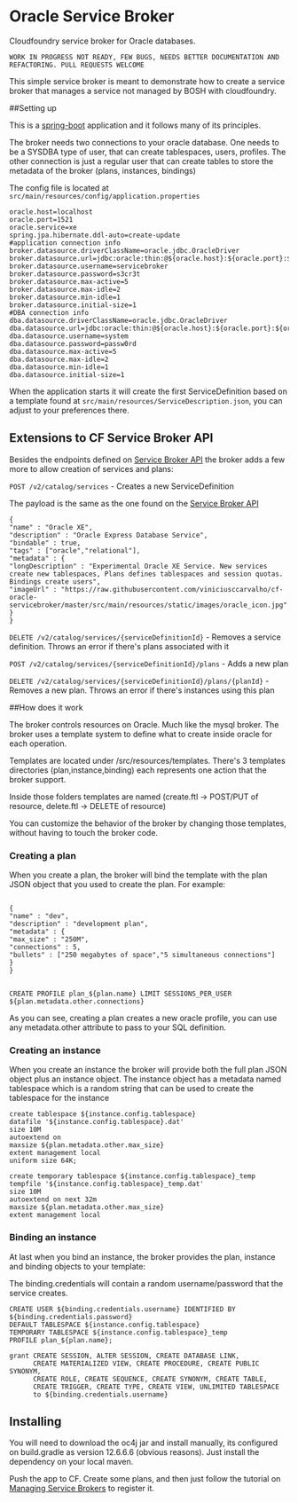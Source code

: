 # Oracle Service Broker

Cloudfoundry service broker for Oracle databases.

`WORK IN PROGRESS NOT READY, FEW BUGS, NEEDS BETTER DOCUMENTATION AND REFACTORING. PULL REQUESTS WELCOME`	

This simple service broker is meant to demonstrate how to create a service broker that manages a service not managed by BOSH with cloudfoundry.

##Setting up

This is a [spring-boot](http://projects.spring.io/spring-boot/) application and it follows many of its principles.

The broker needs two connections to your oracle database. One needs to be a SYSDBA type of user, that can create tablespaces, users, profiles. The
other connection is just a regular user that can create tables to store the metadata of the broker (plans, instances, bindings)

The config file is located at `src/main/resources/config/application.properties`

```
oracle.host=localhost
oracle.port=1521
oracle.service=xe
spring.jpa.hibernate.ddl-auto=create-update
#application connection info
broker.datasource.driverClassName=oracle.jdbc.OracleDriver
broker.datasource.url=jdbc:oracle:thin:@${oracle.host}:${oracle.port}:${oracle.service}
broker.datasource.username=servicebroker
broker.datasource.password=s3cr3t
broker.datasource.max-active=5
broker.datasource.max-idle=2
broker.datasource.min-idle=1
broker.datasource.initial-size=1
#DBA connection info
dba.datasource.driverClassName=oracle.jdbc.OracleDriver
dba.datasource.url=jdbc:oracle:thin:@${oracle.host}:${oracle.port}:${oracle.service}
dba.datasource.username=system
dba.datasource.password=passw0rd
dba.datasource.max-active=5
dba.datasource.max-idle=2
dba.datasource.min-idle=1
dba.datasource.initial-size=1

```

When the application starts it will create the first ServiceDefinition based on a template found at `src/main/resources/ServiceDescription.json`, you can 
adjust to your preferences there.

## Extensions to CF Service Broker API

Besides the endpoints defined on [Service Broker API](http://docs.cloudfoundry.org/services/api.html) the broker adds a few more to allow creation of services and plans:

`POST /v2/catalog/services` - Creates a new ServiceDefinition

The payload is the same as the one found on the [Service Broker API](http://docs.cloudfoundry.org/services/api.html)

```
{
"name" : "Oracle XE",
"description" : "Oracle Express Database Service",
"bindable" : true,
"tags" : ["oracle","relational"],
"metadata" : {
"longDescription" : "Experimental Oracle XE Service. New services create new tablespaces, Plans defines tablespaces and session quotas. Bindings create users",
"imageUrl" : "https://raw.githubusercontent.com/viniciusccarvalho/cf-oracle-servicebroker/master/src/main/resources/static/images/oracle_icon.jpg"
}
}
```

`DELETE /v2/catalog/services/{serviceDefinitionId}` - Removes a service definition. Throws an error if there's plans associated with it

`POST /v2/catalog/services/{serviceDefinitionId}/plans` - Adds a new plan

`DELETE /v2/catalog/services/{serviceDefinitionId}/plans/{planId}` - Removes a new plan. Throws an error if there's instances using this plan

##How does it work

The broker controls resources on Oracle. Much like the mysql broker. The broker uses a template system to define what to create inside oracle for each operation.

Templates are located under /src/resources/templates. There's 3 templates directories (plan,instance,binding) each represents one action that the broker support.

Inside those folders templates are named (create.ftl -> POST/PUT of resource, delete.ftl -> DELETE of resource)

You can customize the behavior of the broker by changing those templates, without having to touch the broker code.

 

### Creating a plan

When you create a plan, the broker will bind the template with the plan JSON object that you used to create the plan. For example:

```

{
"name" : "dev",
"description" : "development plan",
"metadata" : {
"max_size" : "250M",
"connections" : 5,
"bullets" : ["250 megabytes of space","5 simultaneous connections"]
}
}

```

```

CREATE PROFILE plan_${plan.name} LIMIT SESSIONS_PER_USER ${plan.metadata.other.connections}

```

As you can see, creating a plan creates a new oracle profile, you can use any metadata.other attribute to pass to your SQL definition.

### Creating an instance

When you create an instance the broker will provide both the full plan JSON object plus an instance object. The instance object has a metadata named
tablespace which is a random string that can be used to create the tablespace for the instance

```
create tablespace ${instance.config.tablespace} 
datafile '${instance.config.tablespace}.dat' 
size 10M 
autoextend on 
maxsize ${plan.metadata.other.max_size} 
extent management local 
uniform size 64K;

create temporary tablespace ${instance.config.tablespace}_temp 
tempfile '${instance.config.tablespace}_temp.dat'
size 10M 
autoextend on next 32m 
maxsize ${plan.metadata.other.max_size}
extent management local
```

### Binding an instance

At last when you bind an instance, the broker provides the plan, instance and binding objects to your template:

The binding.credentials will contain a random username/password that the service creates.
```
CREATE USER ${binding.credentials.username} IDENTIFIED BY ${binding.credentials.password}
DEFAULT TABLESPACE ${instance.config.tablespace} 
TEMPORARY TABLESPACE ${instance.config.tablespace}_temp
PROFILE plan_${plan.name};

grant CREATE SESSION, ALTER SESSION, CREATE DATABASE LINK,
      CREATE MATERIALIZED VIEW, CREATE PROCEDURE, CREATE PUBLIC SYNONYM,
      CREATE ROLE, CREATE SEQUENCE, CREATE SYNONYM, CREATE TABLE, 
      CREATE TRIGGER, CREATE TYPE, CREATE VIEW, UNLIMITED TABLESPACE 
      to ${binding.credentials.username}
```
## Installing

You will need to download the oc4j jar and install manually, its configured on build.gradle as version 12.6.6.6 (obvious reasons). Just install the dependency
on your local maven.

Push the app to CF. Create some plans, and then just follow the tutorial on [Managing Service Brokers](http://docs.cloudfoundry.org/services/managing-service-brokers.html) to register it.


